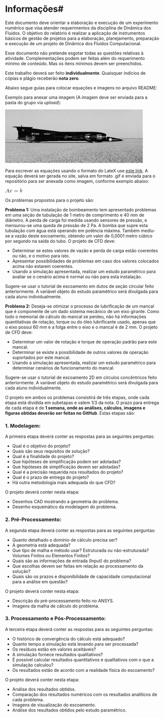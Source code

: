 # Informações#

Este documento deve orientar a elaboração e execução de um experimento numérico que visa atender requerimentos da disciplina de Dinâmica dos Fluidos. O objetivo do relatório é realizar a aplicação de instrumentos básicos de gestão de projetos para a elaboração, planejamento, preparação e execução de um projeto de Dinâmica dos Fluidos Computacional. 

Esse documento não pretende esgotar todas as questões relativas à atividade. Complementações podem ser feitas além do requerimento mínimo de conteúdo. Mas os itens mínimos devem ser preenchidos. 

Este trabalho deverá ser feito **individualmente**. Quaisquer indícios de cópias e plágio receberão **nota zero**.

Abaixo segue guias para colocar equações e imagens no arquivo README:


Exemplo para anexar uma imagem (A imagem deve ser enviada para a pasta do grupo via *upload*):

![Teste de legenda de imagem](thrust.jpg)


Para escrever as equações usando o formato do LateX use [este link](https://www.codecogs.com/latex/eqneditor.php). A equação deverá ser gerada no site, salva em formato .gif e enviada para o repositório para ser anexada como imagem, conforme exemplo abaixo:

![Teste de legenda de imagem 2](CodeCogsEqn.gif)

Os problemas propostos para o projeto são:

**Problema 1:** Uma instalação de bombeamento tem apresentado problemas em uma seção de tubulação de 1 metro de comprimento e 40 mm de diâmetro. A perda de carga foi medida usando sensores de pressão, e mensurou-se uma queda de pressão de 2 Pa. A bomba que supre esta tubulação com água está operando em potência máxima. Também mediu-se a vazão deste escoamento, obtendo um valor de 0,0001 metro cúbico por segundo na saída do tubo. O projeto de CFD deve:

- Determinar se estes valores de vazão e perda de carga estão coerentes ou não, e o motivo para isto.
- Apresentar possibilidades de problemas em caso dos valores colocados acima não estarem coerentes.
- Usando a simulação apresentada, realizar um estudo paramétrico para avaliar se o cenário acima é normal ou não para esta instalação.

Sugere-se usar o tutorial de escoamento em dutos de seção circular feito anteriormente. A variável objeto do estudo paramétrico será divulgada para cada aluno individualmente.

**Problema 2:** Deseja-se otimizar o processo de lubrificação de um mancal que é componente de um dado sistema mecânico de um eixo girante. Como todo o memorial de cálculo do mancal se perdeu, não há informações quantitativas de rotação, torque ou do óleo lubrificante usado, apenas que o eixo possui 60 mm e a folga entre o eixo e o mancal é de 2 mm. O projeto de CFD deve:

- Determinar um valor de rotação e torque de operação padrão para este mancal.
- Determinar se existe a possibilidade de outros valores de operação suportados por este mancal.
- Usando a simulação apresentada, realizar um estudo paramétrico para determinar cenários de funcionamento do mancal.

Sugere-se usar o tutorial de escoamento 2D em círculos concêntricos feito anteriormente. A variável objeto do estudo paramétrico será divulgada para cada aluno individualmente.


O projeto em ambos os problemas consistirá de três etapas, onde cada etapa está dividida em subetapas e valem 1/3 da nota. O prazo para entrega de cada etapa é de **1 semana, onde as análises, cálculos, imagens e figuras obtidas deverão ser feitas no GitHub**. Estas etapas são:

### 1. Modelagem: 

A primeira etapa deverá conter as respostas para as seguintes perguntas:

- Qual é o objetivo do projeto?
- Quais são seus requisitos de solução?
- Qual é a finalidade do projeto?
- Que hipóteses de simplificação podem ser adotadas?
- Que hipóteses de simplificação devem ser adotadas?
- Qual é a precisão requerida nos resultados do projeto?
- Qual é o prazo de entrega do projeto?
- Há outra metodologia mais adequada do que CFD?

O projeto deverá conter nesta etapa:

- Desenhos CAD mostrando a geometria do problema.
- Desenho esquemático da modelagem do problema.

### 2.	Pré-Processamento:

A segunda etapa deverá conter as respostas para as seguintes perguntas:

- Quanto detalhado o domínio de cálculo precisa ser?
- A geometria está adequada?
- Que tipo de malha e método usar? Estruturada ou não-estruturada? Volumes Finitos ou Elementos Finitos?
- Quais são as informações de entrada (Input) do problema?
- Que escolhas devem ser feitas em relação ao processamento da solução?
- Quais são os prazos e disponibilidade de capacidade computacional para a análise em questão? 

O projeto deverá conter nesta etapa:

- Descrição do pré-processamento feito no ANSYS.
- Imagens da malha de cálculo do problema.

### 3.	Processamento e Pós-Processamento:

A terceira etapa deverá conter as respostas para as seguintes perguntas:

- O histórico de convergência do cálculo está adequado?
- Quanto tempo a simulação está levando para ser processada?
- Os resíduos estão em valores aceitáveis?
- A simulação fornece resultados qualitativos?
- É possível calcular resultados quantitativos e qualitativos com o que a simulação calculou?
- Os resultados estão de acordo com a realidade física do escoamento?

O projeto deverá conter nesta etapa:

- Análise dos resultados obtidos.
- Comparação dos resultados numéricos com os resultados analíticos de cada problema.
- Imagens de visualização do escoamento.
- Análise dos resultados obtidos pelo estudo paramétrico.

